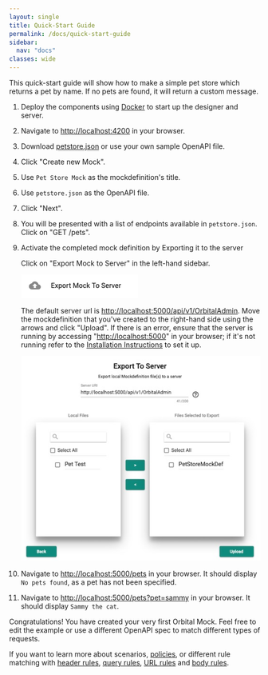 ```yaml
---
layout: single
title: Quick-Start Guide
permalink: /docs/quick-start-guide
sidebar:
  nav: "docs"
classes: wide
---
```


This quick-start guide will show how to make a simple pet store which returns a pet by name. If no pets are found, it will return a custom message.

1. Deploy the components using [Docker](/docs/installation) to start up the designer and server.
2. Navigate to [http://localhost:4200](http://localhost:4200) in your browser.
3. Download [petstore.json](https://raw.githubusercontent.com/OAI/OpenAPI-Specification/master/examples/v2.0/json/petstore.json) or use your own sample OpenAPI file.
4. Click "Create new Mock".
5. Use `Pet Store Mock` as the mockdefinition&#39;s title.
6. Use `petstore.json` as the OpenAPI file.
7. Click "Next".
8. You will be presented with a list of endpoints available in `petstore.json`. Click on "GET /pets".
9. Activate the completed mock definition by Exporting it to the server

   Click on "Export Mock to Server" in the left-hand sidebar.

   ![Export to Server Menu Item](../../../assets/images/orbital-ui/export-to-server.png)

   The default server url is [http://localhost:5000/api/v1/OrbitalAdmin](http://localhost:5000/api/v1/OrbitalAdmin). Move the mockdefinition that you&#39;ve created to the right-hand side using the arrows and click "Upload". If there is an error, ensure that the server is running by accessing "[http://localhost:5000](http://localhost:5000)" in your browser; if it's not running refer to the [Installation Instructions](/docs/installation) to set it up.

   ![Export to Server Form](../../../assets/images/orbital-ui/export-to-server-modal.png)

10. Navigate to [http://localhost:5000/pets](http://localhost:5000/pets) in your browser. It should display `No pets found`, as a pet has not been specified.
11. Navigate to [http://localhost:5000/pets?pet=sammy](http://localhost:5000/pets?pet=sammy) in your browser. It should display `Sammy the cat`.

Congratulations! You have created your very first Orbital Mock. Feel free to edit the example or use a different OpenAPI spec to match different types of requests.

If you want to learn more about scenarios, [policies](/docs/policies), or different rule matching with [header rules](./header-rules), [query rules](./query-rules), [URL rules](./url-rules) and [body rules](./body-rules).
